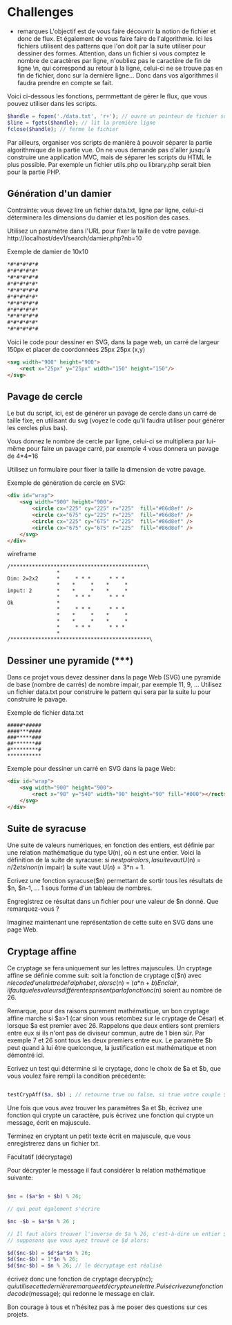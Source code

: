 # Challenges

- remarques
L'objectif est de vous faire découvrir la notion de fichier et donc de flux. Et également de vous faire faire de l'algorithmie. Ici les fichiers utilisent des patterns que l'on doit par la suite utiliser pour dessiner des formes.
Attention, dans un fichier si vous comptez le nombre de caractères par ligne, n'oubliez pas le caractère de fin de ligne \n, qui correspond au retour à la ligne, celui-ci ne se trouve pas en fin de fichier, donc sur la dernière ligne... Donc dans vos algorithmes il faudra prendre en compte se fait.

Voici ci-dessous les fonctions, permmettant de gérer le flux, que vous pouvez utiliser dans les scripts.
```php
$handle = fopen('./data.txt', 'r+'); // ouvre un pointeur de fichier sur la première ligne
$line = fgets($handle); // lit la première ligne
fclose($handle); // ferme le fichier
```

Par ailleurs, organiser vos scripts de manière à pouvoir séparer la partie algorithmique de la partie vue. On ne vous demande pas d'aller jusqu'à construire une application MVC, mais de séparer les scripts du HTML le plus possible. Par exemple un fichier utils.php ou library.php serait bien pour la partie PHP.

## Génération d'un damier
Contrainte: vous devez lire un fichier data.txt, ligne par ligne, celui-ci déterminera les dimensions du damier et les position des cases. 

Utilisez un paramètre dans l'URL pour fixer la taille de votre pavage.
http://localhost/dev1/search/damier.php?nb=10

Exemple de damier de 10x10

```txt
*#*#*#*#*#
#*#*#*#*#*
*#*#*#*#*#
#*#*#*#*#*
*#*#*#*#*#
#*#*#*#*#*
*#*#*#*#*#
#*#*#*#*#*
*#*#*#*#*#
#*#*#*#*#*
*#*#*#*#*#
```

Voici le code pour dessiner en SVG, dans la page web, un carré de largeur 150px et placer de coordonnées 25px 25px (x,y)

```html
<svg width="900" height="900">
	<rect x="25px" y="25px" width="150" height="150"/>
</svg>
```

## Pavage de cercle
Le but du script, ici, est de générer un pavage de cercle dans un carré de taille fixe, en utilisant du svg (voyez le code qu'il faudra utiliser pour générer les cercles plus bas).

Vous donnez le nombre de cercle par ligne, celui-ci se multipliera par lui-même pour faire un pavage carré, par exemple 4 vous donnera un pavage de 4*4=16

Utilisez un formulaire pour fixer la taille la dimension de votre pavage.

Exemple de génération de cercle en SVG:

```html
<div id="wrap">
	<svg width="900" height="900">
		<circle cx="225" cy="225" r="225"  fill="#86d8ef" />
		<circle cx="675" cy="225" r="225"  fill="#86d8ef" />
		<circle cx="225" cy="675" r="225"  fill="#86d8ef" />
		<circle cx="675" cy="675" r="225"  fill="#86d8ef" />
	</svg>
</div>
```

wireframe

```
/********************************************\
				*  
Dim: 2=2x2	    *     * * *      * * * 
				*    *     *    *     *
input: 2        *    *     *    *     *
               	*     * * *      * * * 
Ok	 			*
				*     * * *      * * *
				*    *     *    *     *
				*	 *     *    *     *
				*     * * *      * * *
				*
/*********************************************\

```

## Dessiner une pyramide (***)
Dans ce projet vous devez dessiner dans la page Web (SVG) une pyramide de base (nombre de carrés) de nombre impair, par exemple 11, 9, ... Utilisez un fichier data.txt pour construire le pattern qui sera par la suite lu pour construire le pavage.

Exemple de fichier data.txt

```
#####*#####
####***####
###*****###
##*******##
#*********#
***********
```
Exemple pour dessiner un carré en SVG dans la page Web:

```html
<div id="wrap">
	<svg width="900" height="900">
		<rect x="90" y="540" width="90" height="90" fill="#000"></rect>
	</svg>
</div>
```

## Suite de syracuse
Une suite de valeurs numériques, en fonction des entiers, est définie par une relation mathématique du type U(n), où n est une entier. Voici la définition de la suite de syracuse: si $n est pair alors, la suite vaut U($n) = $n/2 et sinon ($n impair) la suite vaut U($n) =  3*$n + 1. 

Ecrivez une fonction syracuse($n) permettant de sortir tous les résultats de $n, $n-1, ... 1 sous forme d'un tableau de nombres.

Engregistrez ce résultat dans un fichier pour une valeur de $n donné. Que remarquez-vous ? 

Imaginez maintenant une représentation de cette suite en SVG dans une page Web.


## Cryptage affine
Ce cryptage se fera uniquement sur les lettres majuscules.
Un cryptage affine se définie comme suit: 
soit la fonction de cryptage c($n) avec $n le code d'une lettre de l'alphabet, alors c($n) = ($a*$n + $b) % 26 ; avec a, b des entiers. Pour que le cryptage soit bon, il faut que deux lettres différentes ne possèdent pas le même crypte.
En clair, il faut que les valeurs différentes prisent par la fonction c($n) soient au nombre de 26.

Remarque, pour des raisons purement mathématique, un bon cryptage affine marche si $a>1 (car sinon vous retombez sur le cryptage de César) et lorsque $a est premier avec 26. Rappelons que deux entiers sont premiers entre eux si ils n'ont pas de diviseur commun, autre de 1 bien sûr. Par exemple 7 et 26 sont tous les deux premiers entre eux. Le paramètre $b peut quand à lui être quelconque, la justification est mathématique et non démontré ici.

Ecrivez un test qui détermine si le cryptage, donc le choix de $a et $b, que vous voulez faire rempli la condition précédente:

```php

testCrypAff($a, $b) ; // retourne true ou false, si true votre couple $a et $b est valide.

```
Une fois que vous avez trouver les paramètres $a et $b, écrivez une fonction qui crypte un caractère, puis écrivez une fonction qui crypte un message, écrit en majuscule.

Terminez en cryptant un petit texte écrit en majuscule, que vous enregistrerez dans un fichier txt.

Facultatif (décryptage)

Pour décrypter le message il faut considérer la relation mathématique suivante:

```php

$nc = ($a*$n + $b) % 26; 

// qui peut également s'écrire 

$nc -$b = $a*$n % 26 ;

// Il faut alors trouver l'inverse de $a % 26, c'est-à-dire un entier $d telque $d*$a % 26 = 1, 
// supposons que vous ayez trouvé ce $d alors:

$d($nc-$b) = $d*$a*$n % 26;
$d($nc-$b) = 1*$n % 26;
$d($nc-$b) = $n % 26; // le décryptage est réalisé
```

écrivez donc une fonction de cryptage decryp($nc); qui utilise cette dernière remarque et décrypte une lettre. Puis écrivez une fonction decode($message); qui redonne le message en clair.

Bon courage à tous et n'hésitez pas à me poser des questions sur ces projets.